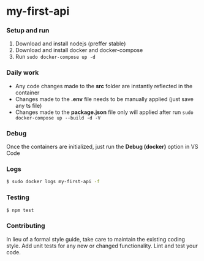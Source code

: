 # my-first-api

### Setup and run

1. Download and install nodejs (preffer stable)
2. Download and install docker and docker-compose
3. Run `sudo docker-compose up -d`

### Daily work

- Any code changes made to the **src** folder are instantly reflected in the container
- Changes made to the **.env** file needs to  be manually applied (just save any ts file)
- Changes made to the **package.json** file only will applied after run `sudo docker-compose up --build -d -V`

### Debug

Once the containers are initialized, just run the **Debug (docker)** option in VS Code

### Logs

```sh
$ sudo docker logs my-first-api -f
```

### Testing

```sh
$ npm test
```

### Contributing

In lieu of a formal style guide, take care to maintain the existing coding style. Add unit tests for any new or changed functionality. Lint and test your code.
